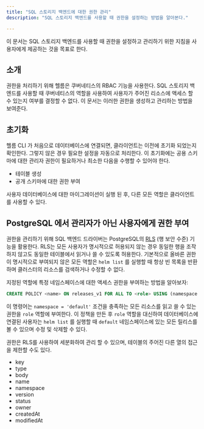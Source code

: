 ```yaml
---
title: "SQL 스토리지 백엔드에 대한 권한 관리"
description: "SQL 스토리지 백엔드를 사용할 때 권한을 설정하는 방법을 알아본다."

---
```


이 문서는 SQL 스토리지 백엔드를 사용할 때 권한을 설정하고 관리하기 위한
지침을 사용자에게 제공하는 것을 목표로 한다.

## 소개

권한을 처리하기 위해 헬름은 쿠버네티스의 RBAC 기능을 사용한다. SQL 스토리지
백엔드를 사용할 때 쿠버네티스의 역할을 사용하여 사용자가 주어진
리소스에 액세스 할 수 있는지 여부를 결정할 수 없다. 이 문서는 이러한 권한을
생성하고 관리하는 방법을 보여준다.

## 초기화

헬름 CLI 가 처음으로 데이터베이스에 연결되면, 클라이언트는 이전에 초기화 되었는지 
확인한다. 그렇지 않은 경우 필요한 설정을 자동으로 처리한다.
이 초기화에는 공용 스키마에 대한 관리자 권한이 필요하거나 최소한
다음을 수행할 수 있어야 한다.

* 테이블 생성
* 공개 스키마에 대한 권한 부여

사용자 데이터베이스에 대한 마이그레이션이 실행 된 후, 다른 모든 역할은 
클라이언트를 사용할 수 있다.

## PostgreSQL 에서 관리자가 아닌 사용자에게 권한 부여

권한을 관리하기 위해 SQL 백엔드 드라이버는 PostgreSQL의 
[RLS](https://www.postgresql.org/docs/9.5/ddl-rowsecurity.html) (행 보안 
수준) 기능을 활용한다. RLS는 모든 사용자가 명시적으로 
허용되지 않는 경우 동일한 행을 조작하지 않고도 동일한 
테이블에서 읽거나 쓸 수 있도록 허용한다. 기본적으로 올바른 
권한이 명시적으로 부여되지 않은 모든 역할은 `helm list` 를 
실행할 때 항상 빈 목록을 반환하며 클러스터의 리소스를 
검색하거나 수정할 수 없다.

지정된 역할에 특정 네임스페이스에 대한 액세스 권한을 부여하는 방법을 알아보자:

```sql
CREATE POLICY <name> ON releases_v1 FOR ALL TO <role> USING (namespace = 'default');
```

이 명령어는 `namespace = 'default'` 조건을 
충족하는 모든 리소스를 읽고 쓸 수 있는 권한을 `role` 
역할에 부여한다. 이 정책을 만든 후 `role` 역할을 대신하여 
데이터베이스에 연결된 사용자는 `helm list` 를 실행할 때 
`default` 네임스페이스에 있는 모든 릴리스를 볼 수 있으며 수정 및 삭제할 수 있다.

권한은 RLS를 사용하여 세분화하여 관리 할 수 있으며, 테이블의 주어진 다른 열의 
접근을 제한할 수도 있다.
* key
* type
* body
* name
* namespace
* version
* status
* owner
* createdAt
* modifiedAt
